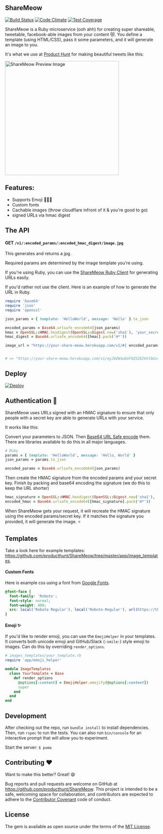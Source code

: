 ## ShareMeow
[![Build
Status](https://travis-ci.org/producthunt/ShareMeow.svg?branch=master)](https://travis-ci.org/producthunt/ShareMeow)
[![Code
Climate](https://codeclimate.com/github/producthunt/ShareMeow/badges/gpa.svg)](https://codeclimate.com/github/producthunt/ShareMeow)
[![Test
Coverage](https://codeclimate.com/github/producthunt/ShareMeow/badges/coverage.svg)](https://codeclimate.com/github/producthunt/ShareMeow/coverage)

ShareMeow is a Ruby microservice (ooh ahh) for creating super shareable, tweetable,
facebook-able images from your content :heart_eyes_cat:. You define a template (using HTML/CSS),
pass it some parameters, and it will generate an image to you.

It's what we use at [Product Hunt](https://www.producthunt.com) for making beautiful tweets like this:

<img width='375px' src="https://camo.githubusercontent.com/5bed0906f5c6bd07c843246f0baccd0e8fe03b2b/68747470733a2f2f7062732e7477696d672e636f6d2f6d656469612f4356564445454f5641414164396a362e6a7067" alt="ShareMeow Preview Image" data-canonical-src="https://pbs.twimg.com/media/CVVDEEOVAAAd9j6.jpg" style="max-width:100%;">

## Features:
- Supports Emoji :100::heart_eyes_cat::sparkles:
- Custom fonts
- Cachable images (throw cloudflare infront of it & you're good to go)
- signed URLs via hmac digest

## The API

#### GET `/v1/:encoded_params/:encoded_hmac_digest/image.jpg`
This generates and returns a jpg.

Required params are determined by the image template you're using.

If you're using Ruby, you can use the [ShareMeow Ruby Client](https://github.com/producthunt/ShareMeowClient) for generating URLs easily.

If you'd rather not use the client. Here is an example of how to generate the URL in Ruby.

```Ruby
require 'base64'
require 'json'
require 'openssl'

json_params = { template: 'HelloWorld', message: 'Hello' }.to_json

encoded_params = Base64.urlsafe_encode64(json_params)
hmac = OpenSSL::HMAC.hexdigest(OpenSSL::Digest.new('sha1'), 'your_secret_key', encoded_params)
hmac_digest = Base64.urlsafe_encode64([hmac].pack('H*'))

image_url = "https://your-share-meow.herokuapp.com/v1/#{ encoded_params }/#{ hmac_digest }/image.jpg"


# => "https://your-share-meow.herokuapp.com/v1/eyJ0ZW1wbGF0ZSI6IkhlbGxvV29ybGQiLCJtZXNzYWdlIjoiSGVsbG8ifQ==/-lgitNQmEs9NaiWyOCHeV137D80=/image.jpg"
```

## Deploy
[![Deploy](https://www.herokucdn.com/deploy/button.svg)](https://heroku.com/deploy?template=https://github.com/producthunt/ShareMeow)


## Authentication :closed_lock_with_key:
ShareMeow uses URLs signed with an HMAC signature to ensure that only people with a secret key are able to generate URLs with your service.

It works like this:

Convert your parameters to JSON. Then [Base64 URL Safe encode](https://en.wikipedia.org/wiki/Base64#URL_applications) them. There are libraries available to do this in all major languages.

```Ruby
# Ruby
params = { template: 'HelloWorld', message: 'Hello, World' }
json_params = params.to_json

encoded_params = Base64.urlsafe_encode64(json_params)
```

Then create the HMAC signature from the encoded params and your secret key. Finish by packing and base64 encoding the signature (we do this to keep the URL shorter)

```Ruby
hmac_signature = OpenSSL::HMAC.hexdigest(OpenSSL::Digest.new('sha1'), 'your_secret_key', encoded_params)
encoded_hmac = Base64.urlsafe_encode64([hmac_signature].pack('H*'))
```

When ShareMeow gets your request, it will recreate the HMAC signature using the encoded params/secret key. If it matches the signature you provided, it will generate the image. :star:

## Templates
Take a look here for example templates: https://github.com/producthunt/ShareMeow/tree/master/app/image_templates.

#### Custom Fonts
Here is example css using a font from [Google Fonts](https://www.google.com/fonts).

```css
@font-face {
  font-family: 'Roboto';
  font-style: normal;
  font-weight: 400;
  src: local('Roboto Regular'), local('Roboto-Regular'), url(https://themes.googleusercontent.com/static/fonts/roboto/v10/2UX7WLTfW3W8TclTUvlFyQ.woff) format('woff');
}
```

#### Emoji :sparkles:
If you'd like to render emoji, you can use the `EmojiHelper` in your templates. It converts both unicode emoji and GitHub/Slack (`:smile:`) style emoji to images. Can do this by overriding `render_options`.

```Ruby
# images_templates/your_template.rb
require 'app/emoji_helper'

module ImageTemplates
  class YourTemplate < Base
    def render_options
      @options[:content] = EmojiHelper.emojify(@options[:content])
      super
    end
  end
end
```

## Development

After checking out the repo, run `bundle install` to install dependencies. Then, run `rspec` to run the tests. You can also run `bin/console` for an interactive prompt that will allow you to experiment.

Start the server:
`$ puma`

## Contributing :heart:

Want to make this better? Great! :smile:

Bug reports and pull requests are welcome on GitHub at https://github.com/producthunt/ShareMeow. This project is intended to be a safe, welcoming space for collaboration, and contributors are expected to adhere to the [Contributor Covenant](http://contributor-covenant.org) code of conduct.


## License

The gem is available as open source under the terms of the [MIT License](http://opensource.org/licenses/MIT).
